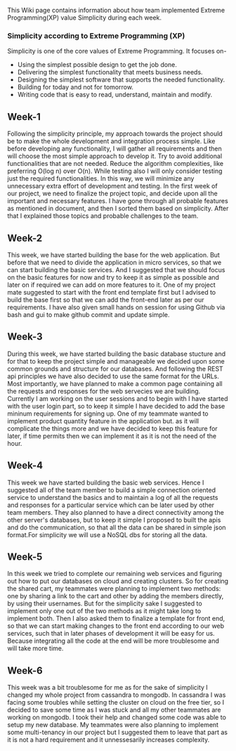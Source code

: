 This Wiki page contains information about how team implemented Extreme Programming(XP) value Simplicity during each week.

### Simplicity according to Extreme Programming (XP)
Simplicity is one of the core values of Extreme Programming. It focuses on-
* Using the simplest possible design to get the job done. 
* Delivering the simplest functionality that meets business needs. 
* Designing the simplest software that supports the needed functionality. 
* Building for today and not for tomorrow. 
* Writing code that is easy to read, understand, maintain and modify. 

## Week-1
Following the simplicity principle, my approach towards the project should be to make the whole development and integration process simple. Like before developing any functionality, I will gather all requirements and then will choose the most simple approach to develop it. Try to avoid additional functionalities that are not needed. Reduce the algorithm complexities, like preferring O(log n) over O(n). While testing also I will only consider testing just the required functionalities. In this way, we will minimize any unnecessary extra effort of development and testing. 
In the first week of our project, we need to finalize the project topic, and decide upon all the important and necessary features. I have gone through all probable features as mentioned in document, and then I sorted them based on simplicity. After that I explained those topics and probable challenges to the team.

## Week-2
This week, we have started building the base for the web application. But before that we need to divide the application in micro services, so that we can start building the basic services. And I suggested that we should focus on the basic features for now and try to keep it as simple as possible and later on if required we can add on more features to it.
One of my project mate suggested to start with the front end template first but I advised to build the base first so that we can add the front-end later as per our requirements. I have also given small hands on session for using Github via bash and gui to make github commit and update simple.

## Week-3
During this week, we have started building the basic database stucture and for that to keep the project simple and manageable we decided upon some common grounds and structure for our databases. And following the REST api principles we have also decided to use the same format for the URLs. Most importantly, we have planned to make a common page containing all the requests and responses for the web servecies we are building.
Currently I am working on the user sessions and to begin with I have started with the user login part, so to keep it simple I have decided to add the base mininum requirements for signing up. One of my teammate wanted to implement product quantity feature in the application but. as it will complicate the things more and we have decided to keep this feature for later, if time permits then we can implement it as it is not the need of the hour.

## Week-4
This week we have started building the basic web services. Hence I suggested all of the team member to build a simple connection oriented service to understand the basics and to maintain a log of all the requests and responses for a particular service which can be later used by other team members. They also planned to have a direct connectivity among the other server's databases, but to keep it simple I proposed to built the apis and do the communication, so that all the data can be shared in simple json format.For simplicity we will use a NoSQL dbs for storing all the data.

## Week-5
In this week we tried to complete our remaining web services and figuring out how to put our databases on cloud and creating clusters. So for creating the shared cart, my teammates were planning to implement two methods: one by sharing a link to the cart and other by adding the members directly, by using their usernames. But for the simplicity sake I suggested to implement only one out of the two methods as it might take long to implement both.
Then I also asked them to finalize a template for front end, so that we can start making changes to the front end according to our web services, such that in later phases of development it will be easy for us. Because integrating all the code at the end will be more troublesome and will take more time.

## Week-6
This week was a bit troublesome for me as for the sake of simplicity I changed my whole project from cassandra to mongodb. In cassandra I was facing some troubles while setting the cluster on cloud on the free tier, so I decided to save some time as I was stuck and all my other teammates are working on mongodb. I took their help and changed some code was able to setup my new database. My teammates were also planning to implement some multi-tenancy in our project but I suggested them to leave that part as it is not a hard requirement and it unnessesarily increases complexity. 

